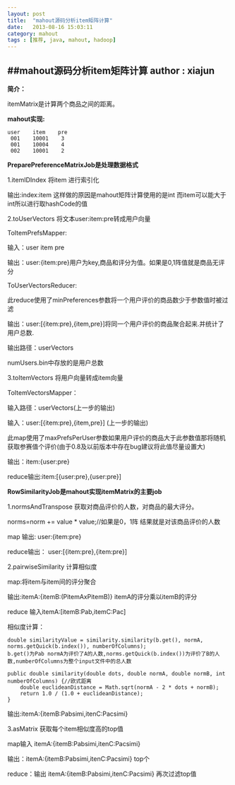 ```yaml
---
layout: post
title:  "mahout源码分析item矩阵计算"
date:   2013-08-16 15:03:11
category: mahout
tags : [推荐, java, mahout, hadoop]
---
```

##mahout源码分析item矩阵计算
**author : xiajun**</br>
-
**简介：**

itemMatrix是计算两个商品之间的距离。

**mahout实现:**

	user	item	pre
	 001	10001    3
	 001	10004	 4
	 002	10001	 2

**PreparePreferenceMatrixJob是处理数据格式**

1.itemIDIndex 将item 进行索引化

输出:index:item  这样做的原因是mahout矩阵计算使用的是int 而item可以能大于int所以进行取hashCode的值

2.toUserVectors 将文本user:item:pre转成用户向量

ToItemPrefsMapper:

输入：user  item pre

输出：user:{item:pre}用户为key,商品和评分为值。如果是0,1阵值就是商品无评分

ToUserVectorsReducer:

此reduce使用了minPreferences参数将一个用户评价的商品数少于参数值时被过滤

输出：user:[{item:pre},{item,pre}]将同一个用户评价的商品聚合起来.并统计了用户总数.

输出路径：userVectors

numUsers.bin中存放的是用户总数

3.toItemVectors 将用户向量转成item向量

ToItemVectorsMapper：

输入路径：userVectors(上一步的输出)

输入：user:[{item:pre},{item,pre}] (上一步的输出)

此map使用了maxPrefsPerUser参数如果用户评价的商品大于此参数值那将随机获取参赛值个评价(由于0.8及以前版本中存在bug建议将此值尽量设置大)

输出：item:{user:pre}

reduce输出:item:[{user:pre},{user:pre}]


**RowSimilarityJob是mahout实现itemMatrix的主要job**

1.normsAndTranspose 获取对商品评价的人数，对商品的最大评分。

norms=norm += value * value;//如果是0，1阵 结果就是对该商品评价的人数

map 输出: user:{item:pre}

reduce输出： user:[{item:pre},{item:pre}]

2.pairwiseSimilarity 计算相似度

map:将item与item间的评分聚合

输出:itemA:{itemB:(PitemAxPitemB)} itemA的评分乘以itemB的评分

reduce 输入itemA:[itemB:Pab,itemC:Pac]

相似度计算：

	double similarityValue = similarity.similarity(b.get(), normA, norms.getQuick(b.index()), numberOfColumns);
	b.get()为Pab normA为评价了A的人数,norms.getQuick(b.index())为评价了B的人数,numberOfColumns为整个input文件中的总人数
	
	public double similarity(double dots, double normA, double normB, int numberOfColumns) {//欧式距离
    	double euclideanDistance = Math.sqrt(normA - 2 * dots + normB);
    	return 1.0 / (1.0 + euclideanDistance);
    }
输出:itemA:{itemB:Pabsimi,itenC:Pacsimi}

3.asMatrix 获取每个item相似度高的top值

map输入 itemA:{itemB:Pabsimi,itenC:Pacsimi}

输出：itemA:{itemB:Pabsimi,itenC:Pacsimi} top个

reduce：输出 itemA:{itemB:Pabsimi,itenC:Pacsimi}  再次过滤top值
